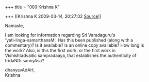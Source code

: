 +++
title = "000 Krishna K"

+++
[[Krishna K	2009-03-14, 20:27:02 [Source](https://groups.google.com/g/bvparishat/c/tpujHkxhUCc)]]



Namaste,

I am looking for information regarding Sri Varadaguru's  
'yati-linga-samarthanaM'. Has this been published (along with a  
commentary)? Is it available? Is an online copy available? How long is  
the work? Also, is this the first work, or the first work in  
Vishishtadvaitic sampradaaya, that establishes the authenticity of  
tridaNDi sannyAsa?

dhanyavAdAH,  
Krishna  

